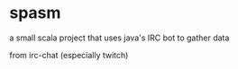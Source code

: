 # spasm
a small scala project that uses java's IRC bot to gather data 

from irc-chat (especially twitch)